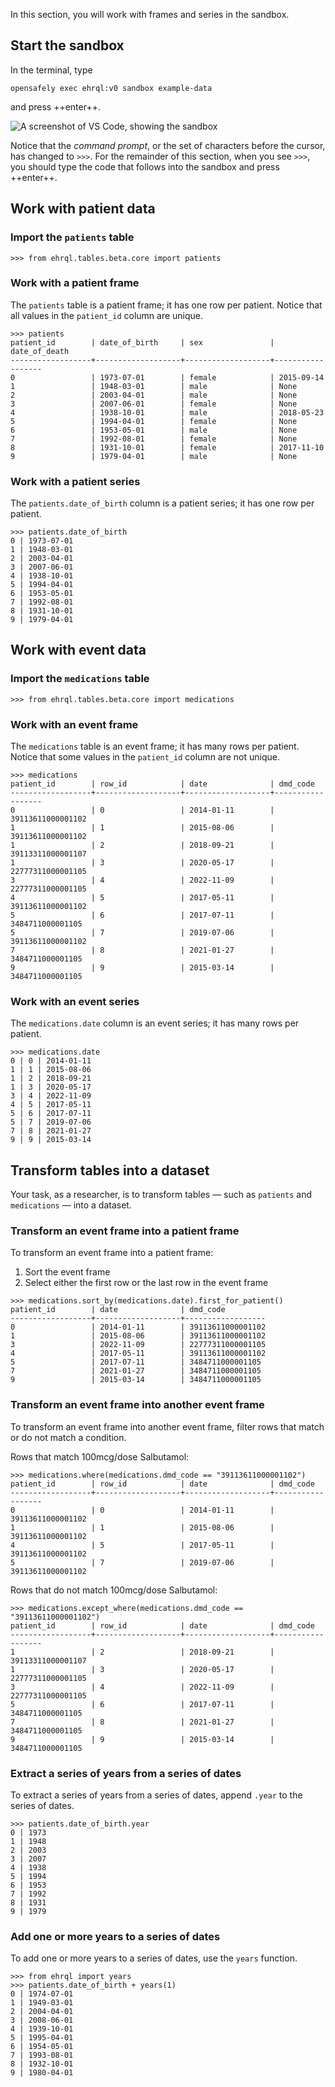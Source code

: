In this section, you will work with frames and series in the sandbox.

## Start the sandbox

In the terminal, type

```
opensafely exec ehrql:v0 sandbox example-data
```

and press ++enter++.

![A screenshot of VS Code, showing the sandbox](the_sandbox.png)

Notice that the *command prompt*,
or the set of characters before the cursor,
has changed to `>>>`.
For the remainder of this section,
when you see `>>>`,
you should type the code that follows into the sandbox and press ++enter++.

## Work with patient data

### Import the `patients` table

```pycon
>>> from ehrql.tables.beta.core import patients
```

### Work with a patient frame

The `patients` table is a patient frame; it has one row per patient.
Notice that all values in the `patient_id` column are unique.

```pycon
>>> patients
patient_id        | date_of_birth     | sex               | date_of_death
------------------+-------------------+-------------------+------------------
0                 | 1973-07-01        | female            | 2015-09-14
1                 | 1948-03-01        | male              | None
2                 | 2003-04-01        | male              | None
3                 | 2007-06-01        | female            | None
4                 | 1938-10-01        | male              | 2018-05-23
5                 | 1994-04-01        | female            | None
6                 | 1953-05-01        | male              | None
7                 | 1992-08-01        | female            | None
8                 | 1931-10-01        | female            | 2017-11-10
9                 | 1979-04-01        | male              | None
```

### Work with a patient series

The `patients.date_of_birth` column is a patient series; it has one row per patient.

```pycon
>>> patients.date_of_birth
0 | 1973-07-01
1 | 1948-03-01
2 | 2003-04-01
3 | 2007-06-01
4 | 1938-10-01
5 | 1994-04-01
6 | 1953-05-01
7 | 1992-08-01
8 | 1931-10-01
9 | 1979-04-01
```

## Work with event data

### Import the `medications` table

```pycon
>>> from ehrql.tables.beta.core import medications
```

### Work with an event frame

The `medications` table is an event frame; it has many rows per patient.
Notice that some values in the `patient_id` column are not unique.

```pycon
>>> medications
patient_id        | row_id            | date              | dmd_code
------------------+-------------------+-------------------+------------------
0                 | 0                 | 2014-01-11        | 39113611000001102
1                 | 1                 | 2015-08-06        | 39113611000001102
1                 | 2                 | 2018-09-21        | 39113311000001107
1                 | 3                 | 2020-05-17        | 22777311000001105
3                 | 4                 | 2022-11-09        | 22777311000001105
4                 | 5                 | 2017-05-11        | 39113611000001102
5                 | 6                 | 2017-07-11        | 3484711000001105
5                 | 7                 | 2019-07-06        | 39113611000001102
7                 | 8                 | 2021-01-27        | 3484711000001105
9                 | 9                 | 2015-03-14        | 3484711000001105
```

### Work with an event series

The `medications.date` column is an event series; it has many rows per patient.

```pycon
>>> medications.date
0 | 0 | 2014-01-11
1 | 1 | 2015-08-06
1 | 2 | 2018-09-21
1 | 3 | 2020-05-17
3 | 4 | 2022-11-09
4 | 5 | 2017-05-11
5 | 6 | 2017-07-11
5 | 7 | 2019-07-06
7 | 8 | 2021-01-27
9 | 9 | 2015-03-14
```

## Transform tables into a dataset

Your task, as a researcher, is to transform tables
— such as `patients` and `medications` —
into a dataset.

### Transform an event frame into a patient frame

To transform an event frame into a patient frame:

1. Sort the event frame
2. Select either the first row or the last row in the event frame

```pycon
>>> medications.sort_by(medications.date).first_for_patient()
patient_id        | date              | dmd_code
------------------+-------------------+------------------
0                 | 2014-01-11        | 39113611000001102
1                 | 2015-08-06        | 39113611000001102
3                 | 2022-11-09        | 22777311000001105
4                 | 2017-05-11        | 39113611000001102
5                 | 2017-07-11        | 3484711000001105
7                 | 2021-01-27        | 3484711000001105
9                 | 2015-03-14        | 3484711000001105
```

### Transform an event frame into another event frame

To transform an event frame into another event frame,
filter rows that match or do not match a condition.

Rows that match 100mcg/dose Salbutamol:

```pycon
>>> medications.where(medications.dmd_code == "39113611000001102")
patient_id        | row_id            | date              | dmd_code
------------------+-------------------+-------------------+------------------
0                 | 0                 | 2014-01-11        | 39113611000001102
1                 | 1                 | 2015-08-06        | 39113611000001102
4                 | 5                 | 2017-05-11        | 39113611000001102
5                 | 7                 | 2019-07-06        | 39113611000001102
```

Rows that do not match 100mcg/dose Salbutamol:

```pycon
>>> medications.except_where(medications.dmd_code == "39113611000001102")
patient_id        | row_id            | date              | dmd_code
------------------+-------------------+-------------------+------------------
1                 | 2                 | 2018-09-21        | 39113311000001107
1                 | 3                 | 2020-05-17        | 22777311000001105
3                 | 4                 | 2022-11-09        | 22777311000001105
5                 | 6                 | 2017-07-11        | 3484711000001105
7                 | 8                 | 2021-01-27        | 3484711000001105
9                 | 9                 | 2015-03-14        | 3484711000001105
```

### Extract a series of years from a series of dates

To extract a series of years from a series of dates,
append `.year` to the series of dates.

```pycon
>>> patients.date_of_birth.year
0 | 1973
1 | 1948
2 | 2003
3 | 2007
4 | 1938
5 | 1994
6 | 1953
7 | 1992
8 | 1931
9 | 1979
```

### Add one or more years to a series of dates

To add one or more years to a series of dates,
use the `years` function.

```pycon
>>> from ehrql import years
>>> patients.date_of_birth + years(1)
0 | 1974-07-01
1 | 1949-03-01
2 | 2004-04-01
3 | 2008-06-01
4 | 1939-10-01
5 | 1995-04-01
6 | 1954-05-01
7 | 1993-08-01
8 | 1932-10-01
9 | 1980-04-01
```
